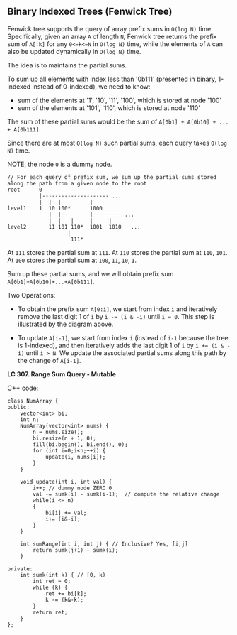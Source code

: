 ## Binary Indexed Trees (Fenwick Tree)

Fenwick tree supports the query of array prefix sums in `O(log N)` time. Specifically, given an array `A` of length `N`, Fenwick tree returns the prefix sum of `A[:k]` for any `0<=k<=N` in `O(log N)` time, while the elements of `A` can also be updated dynamically in `O(log N)` time. 

The idea is to maintains the partial sums.

To sum up all elements with index less than '0b111' (presented in binary, 1-indexed instead of 0-indexed), we need to know:
* sum of the elements at '1', '10', '11', '100', which is stored at node '100'
* sum of the elements at '101', '110', which is stored at node '110'

The sum of these partial sums would be the sum of `A[0b1] + A[0b10] + ... + A[0b111]`. 

Since there are at most `O(log N)` such partial sums, each query takes `O(log N)` time.

NOTE, the node `0` is a dummy node.

```
// For each query of prefix sum, we sum up the partial sums stored along the path from a given node to the root
root      0
          |--------------------- ...
          |  |  |         |
level1    1  10 100*      1000          
             |  |----     |--------- ...
             |  |   |     |     |
level2       11 101 110*  1001  1010   ...
   		           |
                    111*
```
At `111` stores the partial sum at `111`.
At `110` stores the partial sum at `110`, `101`.
At `100` stores the partial sum at `100`, `11`, `10`, `1`.

Sum up these partial sums, and we will obtain prefix sum `A[0b1]+A[0b10]+...+A[0b111]`.

Two Operations:

* To obtain the prefix sum `A[0:i]`, we start from index `i` and iteratively remove the last digit 1 of `i` by `i -= (i & -i)` until `i = 0`. This step is illustrated by the diagram above.

* To update `A[i-1]`, we start from index `i` (instead of `i-1` because the tree is 1-indexed), and then iteratively adds the last digit 1 of `i` by `i += (i & -i)` until `i > N`. We update the associated partial sums along this path by the change of `A[i-1]`.

**LC 307. Range Sum Query - Mutable**

C++ code: 
```
class NumArray {
public:
    vector<int> bi;
    int n;
    NumArray(vector<int> nums) {
        n = nums.size();
        bi.resize(n + 1, 0);
        fill(bi.begin(), bi.end(), 0);
        for (int i=0;i<n;++i) {
            update(i, nums[i]);
        }
    }
    
    void update(int i, int val) {
        i++; // dummy node ZERO 0
        val -= sumk(i) - sumk(i-1);  // compute the relative change
        while(i <= n)
        {
            bi[i] += val;
            i+= (i&-i);
        }
    }
    
    int sumRange(int i, int j) { // Inclusive? Yes, [i,j]
        return sumk(j+1) - sumk(i);
    }
    
private:
    int sumk(int k) { // [0, k)
        int ret = 0;
        while (k) {
            ret += bi[k];
            k -= (k&-k);
        }
        return ret;
    }
};
```

